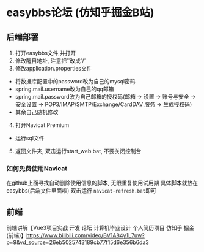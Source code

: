# easybbs论坛 (仿知乎掘金B站)
## 后端部署
1. 打开easybbs文件,并打开
2. 修改醒目地址, 注意把'\'改成'/'
3. 修改application.properties文件
  -  将数据库配置中的password改为自己的mysql密码
  -  spring.mail.username改为自己的qq邮箱
  -  spring.mail.password改为自己邮箱的授权码(邮箱 -> 设置 -> 账号与安全 -> 安全设置 -> POP3/IMAP/SMTP/Exchange/CardDAV 服务 -> 生成授权码)
  -  其余自己随机修改
4. 打开Navicat Premium
  - 运行sql文件
5. 返回文件夹, 双击运行start_web.bat, 不要关闭控制台

### 如何免费使用Navicat
  在github上面寻找自动删除使用信息的脚本, 无限重复使用试用期
  具体脚本就放在easybbs(后端文件里面啦)
  双击运行 `navicat-refresh.bat`即可
## 前端
前端讲解【Vue3项目实战 开发 论坛 计算机毕业设计 个人简历项目 仿知乎 掘金 (前端)】https://www.bilibili.com/video/BV1A84y1L7uw?p=9&vd_source=26eb5025743189cb77f15d6e356b6da3
